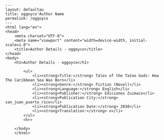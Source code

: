 
    ---
    layout: defaultau
    title: oggoyco'Author Name 
    permalink: /oggoyco
    ---
    <html lang="en">
    <head>
        <meta charset="UTF-8">
        <meta name="viewport" content="width=device-width, initial-scale=1.0">
        <title>Author Details - oggoyco</title>
    </head>
    <body>
        <h1>Author Details - oggoyco</h1>
        
            <ul>
                <li><strong>Title:</strong> Tales of the Taíno Gods: How The Caribbean Sea Was Born</li>
                <li><strong>Genre:</strong> Fiction (Novel)</li>
                <li><strong>Language:</strong> English</li>
                <li><strong>Publisher:</strong> Ediciones Zuimaco</li>
                <li><strong>Publication City:</strong> san_juan_puerto_rico</li>
                <li><strong>Publication Date:</strong> 2010</li>
                <li><strong>Translation:</strong> n</li>
            </ul>
            <hr>
            
        </body>
        </html>
        